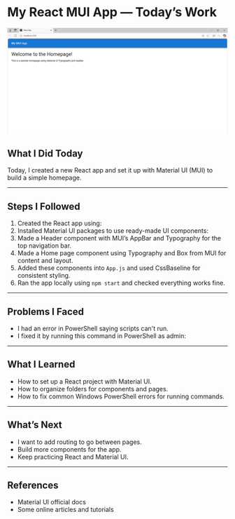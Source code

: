 # My React MUI App — Today’s Work
![App Screenshot](./Images/Reactapp.png)


## What I Did Today

Today, I created a new React app and set it up with Material UI (MUI) to build a simple homepage.

---

## Steps I Followed

1. Created the React app using:
2. Installed Material UI packages to use ready-made UI components:
3. Made a Header component with MUI’s AppBar and Typography for the top navigation bar.
4. Made a Home page component using Typography and Box from MUI for content and layout.
5. Added these components into `App.js` and used CssBaseline for consistent styling.
6. Ran the app locally using `npm start` and checked everything works fine.

---

## Problems I Faced

- I had an error in PowerShell saying scripts can't run.
- I fixed it by running this command in PowerShell as admin:

---

## What I Learned

- How to set up a React project with Material UI.
- How to organize folders for components and pages.
- How to fix common Windows PowerShell errors for running commands.

---

## What’s Next

- I want to add routing to go between pages.
- Build more components for the app.
- Keep practicing React and Material UI.

---

## References

- Material UI official docs
- Some online articles and tutorials
